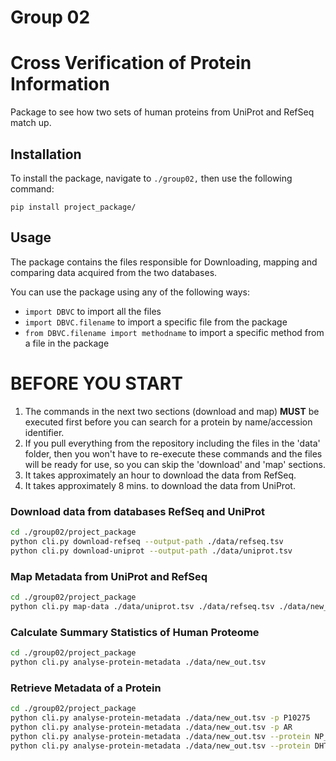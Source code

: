 # Group 02 

#  Cross Verification of Protein Information

Package to see how two sets of human proteins from UniProt and RefSeq match up.

## Installation 
To install the package, navigate to `./group02,` then use the following command:

`pip install project_package/`

## Usage 

The package contains the files responsible for Downloading, mapping and comparing data acquired from the two databases.

You can use the package using any of the following ways:


- `import DBVC` to import all the files<br />
- `import DBVC.filename` to import a specific file from the package<br />
- `from DBVC.filename import methodname` to import a specific method from a file in the package 


# BEFORE YOU START
1. The commands in the next two sections (download and map) **MUST** be executed first before you can search for a protein by name/accession identifier.
1. If you pull everything from the repository including the files in the 'data' folder, then you won't have to re-execute these commands and the files will be ready for use, so you can skip the 'download' and 'map' sections.
1. It takes approximately an hour to download the data from RefSeq.
1. It takes approximately 8 mins. to download the data from UniProt.

### Download data from databases RefSeq and UniProt
```bash
cd ./group02/project_package
python cli.py download-refseq --output-path ./data/refseq.tsv
python cli.py download-uniprot --output-path ./data/uniprot.tsv
```
### Map Metadata from UniProt and RefSeq
```bash
cd ./group02/project_package
python cli.py map-data ./data/uniprot.tsv ./data/refseq.tsv ./data/new_out.tsv
```

### Calculate Summary Statistics of Human Proteome
```bash
cd ./group02/project_package
python cli.py analyse-protein-metadata ./data/new_out.tsv
```

### Retrieve Metadata of a Protein
```bash
cd ./group02/project_package
python cli.py analyse-protein-metadata ./data/new_out.tsv -p P10275 
python cli.py analyse-protein-metadata ./data/new_out.tsv -p AR 
python cli.py analyse-protein-metadata ./data/new_out.tsv --protein NP_001334993
python cli.py analyse-protein-metadata ./data/new_out.tsv --protein DHTR
```
